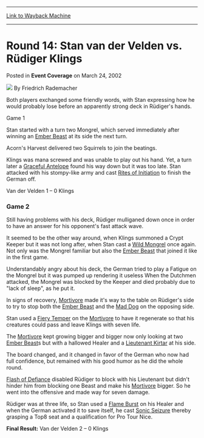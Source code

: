 
---
[Link to Wayback Machine](https://web.archive.org/web/20220819054938/https://magic.wizards.com/en/articles/archive/event-coverage/round-14-stan-van-der-velden-vs-r%C3%BCdiger-klings-2002-03-24)

[_metadata_:author]:- "Friedrich Rademacher"
[_metadata_:description]:- "Both players exchanged some friendly words, with Stan expressing how he would probably lose before an apparently strong deck in Rüdiger's hands.Game 1 Stan started with a turn two Mongrel, which served immediately after winning an Ember Beast at its side the next turn.Acorn's Harvest delivered two Squirrels to join the beatings.Klings was mana screwed and was unable to play"
[_metadata_:generator]:- "Drupal 7 (http://drupal.org)"
[_metadata_:node]:- "772151"
[_metadata_:publish_date]:- "2002-03-24"
[_metadata_:source]:- "div-main-content"
[_metadata_:title]:- "Round 14: Stan van der Velden vs. Rüdiger Klings"
[_metadata_:wayback_capture_timestamp]:- "2022-08-19 05:49:38"
[_metadata_:wayback_raw_url]:- "https://web.archive.org/web/20220819054938id_/https://magic.wizards.com/en/articles/archive/event-coverage/round-14-stan-van-der-velden-vs-r%C3%BCdiger-klings-2002-03-24"
[_metadata_:wayback_url]:- "https://magic.wizards.com/en/articles/archive/event-coverage/round-14-stan-van-der-velden-vs-r%C3%BCdiger-klings-2002-03-24"
---


Round 14: Stan van der Velden vs. Rüdiger Klings
================================================



 Posted in **Event Coverage**
 on March 24, 2002 






![](https://media.magic.wizards.com/styles/auth_small/public/generic-avatar-150_577.png)
By Friedrich Rademacher











Both players exchanged some friendly words, with Stan expressing how he would probably lose before an apparently strong deck in Rüdiger's hands.

Game 1 

Stan started with a turn two Mongrel, which served immediately after winning an [Ember Beast](https://gatherer.wizards.com/Pages/Card/Details.aspx?name=Ember+Beast) at its side the next turn.

Acorn's Harvest delivered two Squirrels to join the beatings.

Klings was mana screwed and was unable to play out his hand. Yet, a turn later a [Graceful Antelope](https://gatherer.wizards.com/Pages/Card/Details.aspx?name=Graceful+Antelope) found his way down but it was too late. Stan attacked with his stompy-like army and cast [Rites of Initiation](https://gatherer.wizards.com/Pages/Card/Details.aspx?name=Rites+of+Initiation) to finish the German off.

Van der Velden 1 – 0 Klings

### Game 2

Still having problems with his deck, Rüdiger mulliganed down once in order to have an answer for his opponent's fast attack wave.

It seemed to be the other way around, when Klings summoned a Crypt Keeper but it was not long after, when Stan cast a [Wild Mongrel](https://gatherer.wizards.com/Pages/Card/Details.aspx?name=Wild+Mongrel) once again. Not only was the Mongrel familiar but also the [Ember Beast](https://gatherer.wizards.com/Pages/Card/Details.aspx?name=Ember+Beast) that joined it like in the first game. 

Understandably angry about his deck, the German tried to play a Fatigue on the Mongrel but it was pumped up rendering it useless When the Dutchmen attacked, the Mongrel was blocked by the Keeper and died probably due to "lack of sleep", as he put it. 

In signs of recovery, [Mortivore](https://gatherer.wizards.com/Pages/Card/Details.aspx?name=Mortivore) made it's way to the table on Rüdiger's side to try to stop both the [Ember Beast](https://gatherer.wizards.com/Pages/Card/Details.aspx?name=Ember+Beast) and the [Mad Dog](https://gatherer.wizards.com/Pages/Card/Details.aspx?name=Mad+Dog) on the opposing side.

Stan used a [Fiery Temper](https://gatherer.wizards.com/Pages/Card/Details.aspx?name=Fiery+Temper) on the [Mortivore](https://gatherer.wizards.com/Pages/Card/Details.aspx?name=Mortivore) to have it regenerate so that his creatures could pass and leave Klings with seven life.

The [Mortivore](https://gatherer.wizards.com/Pages/Card/Details.aspx?name=Mortivore) kept growing bigger and bigger now only looking at two [Ember Beast](https://gatherer.wizards.com/Pages/Card/Details.aspx?name=Ember+Beast)s but with a hallowed Healer and a [Lieutenant Kirtar](https://gatherer.wizards.com/Pages/Card/Details.aspx?name=Lieutenant+Kirtar) at his side.

The board changed, and it changed in favor of the German who now had full confidence, but remained with his good humor as he did the whole round.

[Flash of Defiance](https://gatherer.wizards.com/Pages/Card/Details.aspx?name=Flash+of+Defiance) disabled Rüdiger to block with his Lieutenant but didn't hinder him from blocking one Beast and make his [Mortivore](https://gatherer.wizards.com/Pages/Card/Details.aspx?name=Mortivore) bigger. So he went into the offensive and made way for seven damage. 

Rüdiger was at three life, so Stan used a [Flame Burst](https://gatherer.wizards.com/Pages/Card/Details.aspx?name=Flame+Burst) on his Healer and when the German activated it to save itself, he cast [Sonic Seizure](https://gatherer.wizards.com/Pages/Card/Details.aspx?name=Sonic+Seizure) thereby grasping a Top8 seat and a qualification for Pro Tour Nice.

**Final Result:** Van der Velden 2 – 0 Klings







